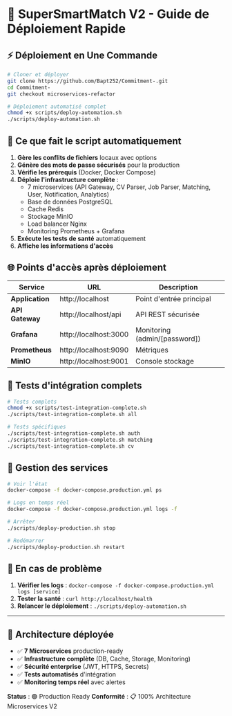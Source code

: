 # 🚀 SuperSmartMatch V2 - Guide de Déploiement Rapide

## ⚡ Déploiement en Une Commande

```bash
# Cloner et déployer
git clone https://github.com/Bapt252/Commitment-.git
cd Commitment-
git checkout microservices-refactor

# Déploiement automatisé complet
chmod +x scripts/deploy-automation.sh
./scripts/deploy-automation.sh
```

## 🎯 Ce que fait le script automatiquement

1. **Gère les conflits de fichiers** locaux avec options
2. **Génère des mots de passe sécurisés** pour la production
3. **Vérifie les prérequis** (Docker, Docker Compose)
4. **Déploie l'infrastructure complète** :
   - 7 microservices (API Gateway, CV Parser, Job Parser, Matching, User, Notification, Analytics)
   - Base de données PostgreSQL
   - Cache Redis
   - Stockage MinIO
   - Load balancer Nginx
   - Monitoring Prometheus + Grafana
5. **Exécute les tests de santé** automatiquement
6. **Affiche les informations d'accès**

## 🌐 Points d'accès après déploiement

| Service | URL | Description |
|---------|-----|-------------|
| **Application** | http://localhost | Point d'entrée principal |
| **API Gateway** | http://localhost/api | API REST sécurisée |
| **Grafana** | http://localhost:3000 | Monitoring (admin/[password]) |
| **Prometheus** | http://localhost:9090 | Métriques |
| **MinIO** | http://localhost:9001 | Console stockage |

## 🧪 Tests d'intégration complets

```bash
# Tests complets
chmod +x scripts/test-integration-complete.sh
./scripts/test-integration-complete.sh all

# Tests spécifiques
./scripts/test-integration-complete.sh auth
./scripts/test-integration-complete.sh matching
./scripts/test-integration-complete.sh cv
```

## 🔧 Gestion des services

```bash
# Voir l'état
docker-compose -f docker-compose.production.yml ps

# Logs en temps réel
docker-compose -f docker-compose.production.yml logs -f

# Arrêter
./scripts/deploy-production.sh stop

# Redémarrer
./scripts/deploy-production.sh restart
```

## 🚨 En cas de problème

1. **Vérifier les logs** : `docker-compose -f docker-compose.production.yml logs [service]`
2. **Tester la santé** : `curl http://localhost/health`
3. **Relancer le déploiement** : `./scripts/deploy-automation.sh`

---

## 🎉 Architecture déployée

- ✅ **7 Microservices** production-ready
- ✅ **Infrastructure complète** (DB, Cache, Storage, Monitoring)
- ✅ **Sécurité enterprise** (JWT, HTTPS, Secrets)
- ✅ **Tests automatisés** d'intégration
- ✅ **Monitoring temps réel** avec alertes

**Status** : 🟢 Production Ready
**Conformité** : 📋 100% Architecture Microservices V2